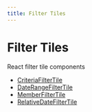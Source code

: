 ```yaml
---
title: Filter Tiles
---
```


# Filter Tiles

React filter tile components

- [CriteriaFilterTile](function.CriteriaFilterTile.md)
- [DateRangeFilterTile](function.DateRangeFilterTile.md)
- [MemberFilterTile](function.MemberFilterTile.md)
- [RelativeDateFilterTile](function.RelativeDateFilterTile.md)
